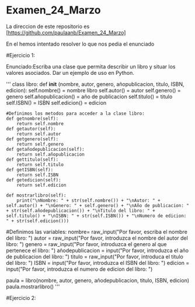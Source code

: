 # Examen_24_Marzo
La direccion de este repositorio es [https://github.com/paulaanb/Examen_24_Marzo]

En el hemos intentado resolver lo que nos pedia el enunciado
 
 #Ejercicio 1:
 
 Enunciado:Escriba una clase que permita describir un libro y situar los valores asociados. Dar un ejemplo de uso en Python.
 
 '''
 class libro:
    def __init__ (nombre, autor, genero, añopublicacion, titulo, ISBN, edicion):
        self.nombre() = nombre libro
        self.autor() = autor
        self.genero() = genero
        self.añopublicacion() = año de publicacion
        self.titulo() = titulo
        self.ISBN() = ISBN
        self.edicion() = edicion
    
    #Definimos los metodos para acceder a la clase libro:
    def getnombre(self):
        return self.nombre
    def getautor(self):
        return self.autor
    def getgenero(self):
        return self.genero
    def getañodepublicacion(self):
        return self.añopublicacion
    def gettitulo(self):
        return self.titulo
    def getISBN(self):
        return self.ISBN
    def getedicion(self):
        return self.edicion

    def mostrarlibro(self):
        print("\nNombre: " + str(self.nombre()) + "\nAutor: " + self.autor() + "\nGenero: " + self.genero() + "\nAño de publicacion: " + str(self.añodepublicacion()) + "\nTitulo del libro: " + self.titulo() + "\nISBN: " + str(self.ISBN()) + "\nNumero de edicion: " + str(self.edicion()))

#Definimos las variables:
nombre= raw_input("Por favor, escriba el nombre del libro: ")
autor = raw_input("Por favor, introduzca el nombre del autor del libro: ")
genero = raw_input("Por favor, introduzca el genero al que pertenece el libro: ")
añodepublicacion = input("Por favor, introduzca el año de publicacion del libro: ")
titulo = raw_input("Por favor, introduca el titulo del libro: ")
ISBN = input("Por favor, introduzca el ISBN del libro: ")
edicion = input("Por favor, introduzca el numero de edicion del libro: ")

paula = libro(nombre, autor, genero, añodepublicacion, titulo, ISBN, edicion)
paula.mostrarlibro()
'''

#Ejercicio 2:

